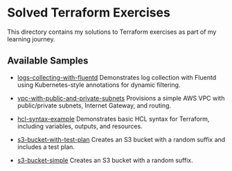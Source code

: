 # Solved Terraform Exercises

This directory contains my solutions to Terraform exercises as part of my learning journey.

## Available Samples

- [logs-collecting-with-fluentd](./logs-collecting-with-fluentd/README.md)
  Demonstrates log collection with Fluentd using Kubernetes-style annotations for dynamic filtering.

- [vpc-with-public-and-private-subnets](./vpc-with-public-and-private-subnets/README.md)
  Provisions a simple AWS VPC with public/private subnets, Internet Gateway, and routing.

- [hcl-syntax-example](./hcl-syntax-example/hcl.tf)
  Demonstrates basic HCL syntax for Terraform, including variables, outputs, and resources.

- [s3-bucket-with-test-plan](./s3-bucket-with-test-plan/s3.tf)
  Creates an S3 bucket with a random suffix and includes a test plan.

- [s3-bucket-simple](./s3-bucket-simple/s3.tf)
  Creates an S3 bucket with a random suffix.